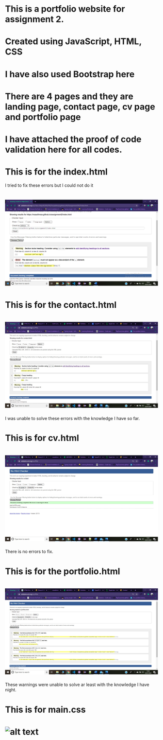 # This is a portfolio website for assignment 2.

# Created using JavaScript, HTML, CSS

# I have also used Bootstrap here

# There are 4 pages and they are landing page, contact page, cv page and portfolio page

# I have attached the proof of code validation here for all codes.

# This is for the index.html

I tried to fix these errors but I could not do it

# ![alt text](https://github.com/rezaulhreza/assignment2/blob/master/assets/images/validation/index.png?raw=true)

# This is for the contact.html

# ![alt text](https://github.com/rezaulhreza/assignment2/blob/master/assets/images/validation/contact.jpg?raw=true)

I was unable to solve these errors with the knowledge I have so far.

# This is for cv.html

# ![alt text](https://github.com/rezaulhreza/assignment2/blob/master/assets/images/validation/cv.jpg?raw=true)

There is no errors to fix.

# This is for the portfolio.html

# ![alt text](https://github.com/rezaulhreza/assignment2/blob/master/assets/images/validation/portfolio.jpg?raw=true)

These warnings were unable to solve ar least with the knowledge I have night.

# This is for main.css

# ![alt text](https://github.com/rezaulhreza/assignment2/blob/master/assets/images/validation/mainCss.jpg?raw=true)
